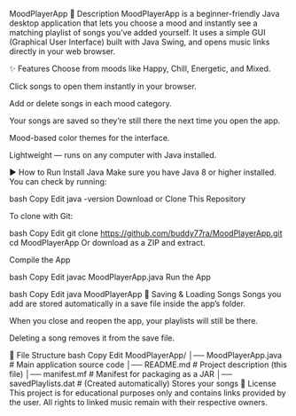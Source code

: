 MoodPlayerApp
📌 Description
MoodPlayerApp is a beginner-friendly Java desktop application that lets you choose a mood and instantly see a matching playlist of songs you’ve added yourself.
It uses a simple GUI (Graphical User Interface) built with Java Swing, and opens music links directly in your web browser.

✨ Features
Choose from moods like Happy, Chill, Energetic, and Mixed.

Click songs to open them instantly in your browser.

Add or delete songs in each mood category.

Your songs are saved so they’re still there the next time you open the app.

Mood-based color themes for the interface.

Lightweight — runs on any computer with Java installed.

▶ How to Run
Install Java
Make sure you have Java 8 or higher installed.
You can check by running:

bash
Copy
Edit
java -version
Download or Clone This Repository

To clone with Git:

bash
Copy
Edit
git clone https://github.com/buddy77ra/MoodPlayerApp.git
cd MoodPlayerApp
Or download as a ZIP and extract.

Compile the App

bash
Copy
Edit
javac MoodPlayerApp.java
Run the App

bash
Copy
Edit
java MoodPlayerApp
💾 Saving & Loading Songs
Songs you add are stored automatically in a save file inside the app’s folder.

When you close and reopen the app, your playlists will still be there.

Deleting a song removes it from the save file.

📂 File Structure
bash
Copy
Edit
MoodPlayerApp/
│── MoodPlayerApp.java   # Main application source code
│── README.md            # Project description (this file)
│── manifest.mf          # Manifest for packaging as a JAR
│── savedPlaylists.dat   # (Created automatically) Stores your songs
📝 License
This project is for educational purposes only and contains links provided by the user.
All rights to linked music remain with their respective owners.
